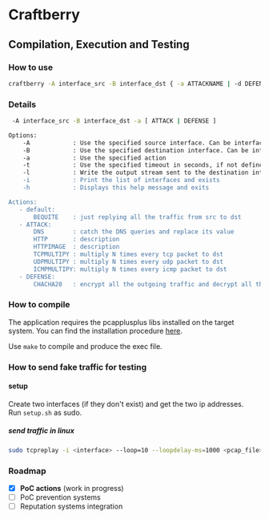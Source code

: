 # Craftberry

## Compilation, Execution and Testing

### How to use

```bash
craftberry -A interface_src -B interface_dst { -a ATTACKNAME | -d DEFENSENAME }
```

### Details

```bash
 -A interface_src -B interface_dst -a [ ATTACK | DEFENSE ]

Options:
    -A            : Use the specified source interface. Can be interface name (e.g eth0) or interface IPv4 address
    -B            : Use the specified destination interface. Can be interface name (e.g eth0) or interface IPv4 address
    -a            : Use the specified action
    -t            : Use the specified timeout in seconds, if not defined it runs until some external signal stops the execution (e.g. ctrl+c)
    -l            : Write the output stream sent to the destination interface into a pcapng file having name passed by parameter or, if the parameter's equal to 'default', the name is 'out_<epoch_ms>'
    -i            : Print the list of interfaces and exists
    -h            : Displays this help message and exits

Actions:
   - default:
       BEQUITE    : just replying all the traffic from src to dst
   - ATTACK:
       DNS        : catch the DNS queries and replace its value
       HTTP       : description
       HTTPIMAGE  : description
       TCPMULTIPY : multiply N times every tcp packet to dst
       UDPMULTIPY : multiply N times every udp packet to dst
       ICMPMULTIPY: multiply N times every icmp packet to dst
   - DEFENSE:
       CHACHA20   : encrypt all the outgoing traffic and decrypt all the ingoing traffic
```

### How to compile

The application requires the pcapplusplus libs installed on the target system.
You can find the installation procedure [here](https://pcapplusplus.github.io/docs/install).

Use ```make``` to compile and produce the exec file.

### How to send fake traffic for testing

#### setup

Create two interfaces (if they don't exist) and get the two ip addresses.  
Run ```setup.sh``` as sudo.


##### send traffic in linux

```bash
sudo tcpreplay -i <interface> --loop=10 --loopdelay-ms=1000 <pcap_file>
```

### Roadmap

- [X] **PoC actions** (work in progress)
- [ ] PoC prevention systems
- [ ] Reputation systems integration
